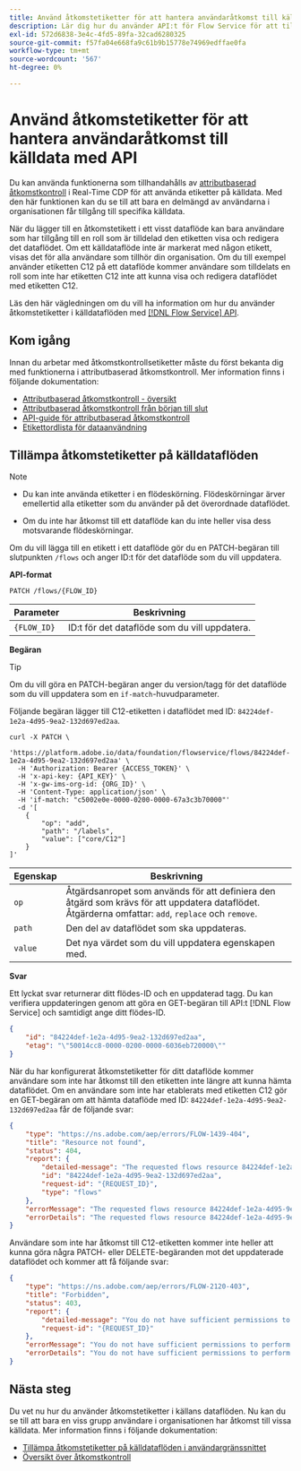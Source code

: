 ```yaml
---
title: Använd åtkomstetiketter för att hantera användaråtkomst till källdata med API
description: Lär dig hur du använder API:t för Flow Service för att tillämpa åtkomstetiketter och hantera användaråtkomst till källdata.
exl-id: 572d6838-3e4c-4fd5-89fa-32cad6280325
source-git-commit: f57fa04e668fa9c61b9b15778e74969edffae0fa
workflow-type: tm+mt
source-wordcount: '567'
ht-degree: 0%

---
```


# Använd åtkomstetiketter för att hantera användaråtkomst till källdata med API

Du kan använda funktionerna som tillhandahålls av [attributbaserad åtkomstkontroll](../../../access-control/abac/overview.md) i Real-Time CDP för att använda etiketter på källdata. Med den här funktionen kan du se till att bara en delmängd av användarna i organisationen får tillgång till specifika källdata.

När du lägger till en åtkomstetikett i ett visst dataflöde kan bara användare som har tillgång till en roll som är tilldelad den etiketten visa och redigera det dataflödet. Om ett källdataflöde inte är markerat med någon etikett, visas det för alla användare som tillhör din organisation. Om du till exempel använder etiketten C12 på ett dataflöde kommer användare som tilldelats en roll som inte har etiketten C12 inte att kunna visa och redigera dataflödet med etiketten C12.

Läs den här vägledningen om du vill ha information om hur du använder åtkomstetiketter i källdataflöden med [[!DNL Flow Service] API](https://developer.adobe.com/experience-platform-apis/references/flow-service/).

## Kom igång

Innan du arbetar med åtkomstkontrollsetiketter måste du först bekanta dig med funktionerna i attributbaserad åtkomstkontroll. Mer information finns i följande dokumentation:

* [Attributbaserad åtkomstkontroll - översikt](../../../access-control/abac/overview.md)
* [Attributbaserad åtkomstkontroll från början till slut](../../../access-control/abac/end-to-end-guide.md)
* [API-guide för attributbaserad åtkomstkontroll](../../../access-control/abac/api/overview.md)
* [Etikettordlista för dataanvändning](../../../data-governance/labels/reference.md)

## Tillämpa åtkomstetiketter på källdataflöden

>[!NOTE]
>
>* Du kan inte använda etiketter i en flödeskörning. Flödeskörningar ärver emellertid alla etiketter som du använder på det överordnade dataflödet.
>
>* Om du inte har åtkomst till ett dataflöde kan du inte heller visa dess motsvarande flödeskörningar.

Om du vill lägga till en etikett i ett dataflöde gör du en PATCH-begäran till slutpunkten `/flows` och anger ID:t för det dataflöde som du vill uppdatera.

**API-format**

```http
PATCH /flows/{FLOW_ID}
```

| Parameter | Beskrivning |
| --- | --- |
| `{FLOW_ID}` | ID:t för det dataflöde som du vill uppdatera. |

**Begäran**

>[!TIP]
>
>Om du vill göra en PATCH-begäran anger du version/tagg för det dataflöde som du vill uppdatera som en `if-match`-huvudparameter.

Följande begäran lägger till C12-etiketten i dataflödet med ID: `84224def-1e2a-4d95-9ea2-132d697ed2aa`.

```shell
curl -X PATCH \
  'https://platform.adobe.io/data/foundation/flowservice/flows/84224def-1e2a-4d95-9ea2-132d697ed2aa' \
  -H 'Authorization: Bearer {ACCESS_TOKEN}' \
  -H 'x-api-key: {API_KEY}' \
  -H 'x-gw-ims-org-id: {ORG_ID}' \
  -H 'Content-Type: application/json' \
  -H 'if-match: "c5002e0e-0000-0200-0000-67a3c3b70000"'
  -d '[
    {
        "op": "add",
        "path": "/labels",
        "value": ["core/C12"]
    }
]'
```

| Egenskap | Beskrivning |
| --- | --- |
| `op` | Åtgärdsanropet som används för att definiera den åtgärd som krävs för att uppdatera dataflödet. Åtgärderna omfattar: `add`, `replace` och `remove`. |
| `path` | Den del av dataflödet som ska uppdateras. |
| `value` | Det nya värdet som du vill uppdatera egenskapen med. |



**Svar**

Ett lyckat svar returnerar ditt flödes-ID och en uppdaterad tagg. Du kan verifiera uppdateringen genom att göra en GET-begäran till API:t [!DNL Flow Service] och samtidigt ange ditt flödes-ID.

```json
{
    "id": "84224def-1e2a-4d95-9ea2-132d697ed2aa",
    "etag": "\"50014cc8-0000-0200-0000-6036eb720000\""
}
```

När du har konfigurerat åtkomstetiketter för ditt dataflöde kommer användare som inte har åtkomst till den etiketten inte längre att kunna hämta dataflödet. Om en användare som inte har etablerats med etiketten C12 gör en GET-begäran om att hämta dataflöde med ID: `84224def-1e2a-4d95-9ea2-132d697ed2aa` får de följande svar:

```json
{
    "type": "https://ns.adobe.com/aep/errors/FLOW-1439-404",
    "title": "Resource not found",
    "status": 404,
    "report": {
        "detailed-message": "The requested flows resource 84224def-1e2a-4d95-9ea2-132d697ed2aa is not found. Verify the resource ID before trying again.",
        "id": "84224def-1e2a-4d95-9ea2-132d697ed2aa",
        "request-id": "{REQUEST_ID}",
        "type": "flows"
    },
    "errorMessage": "The requested flows resource 84224def-1e2a-4d95-9ea2-132d697ed2aa is not found. Verify the resource ID before trying again.",
    "errorDetails": "The requested flows resource 84224def-1e2a-4d95-9ea2-132d697ed2aa is not found. Verify the resource ID before trying again."
}
```

Användare som inte har åtkomst till C12-etiketten kommer inte heller att kunna göra några PATCH- eller DELETE-begäranden mot det uppdaterade dataflödet och kommer att få följande svar:

```json
{
    "type": "https://ns.adobe.com/aep/errors/FLOW-2120-403",
    "title": "Forbidden",
    "status": 403,
    "report": {
        "detailed-message": "You do not have sufficient permissions to perform the operation. Please contact your administrator to resolve permissions and try again.",
        "request-id": "{REQUEST_ID}"
    },
    "errorMessage": "You do not have sufficient permissions to perform the operation. Please contact your administrator to resolve permissions and try again.",
    "errorDetails": "You do not have sufficient permissions to perform the operation. Please contact your administrator to resolve permissions and try again."
}
```

## Nästa steg

Du vet nu hur du använder åtkomstetiketter i källans dataflöden. Nu kan du se till att bara en viss grupp användare i organisationen har åtkomst till vissa källdata. Mer information finns i följande dokumentation:

* [Tillämpa åtkomstetiketter på källdataflöden i användargränssnittet](../ui/labels.md)
* [Översikt över åtkomstkontroll](../../../access-control/home.md)

